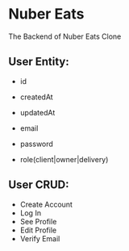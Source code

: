 # Nuber Eats

The Backend of Nuber Eats Clone

## User Entity:

- id
- createdAt
- updatedAt

- email
- password
- role(client|owner|delivery)
  
## User CRUD:

- Create Account
- Log In
- See Profile
- Edit Profile
- Verify Email